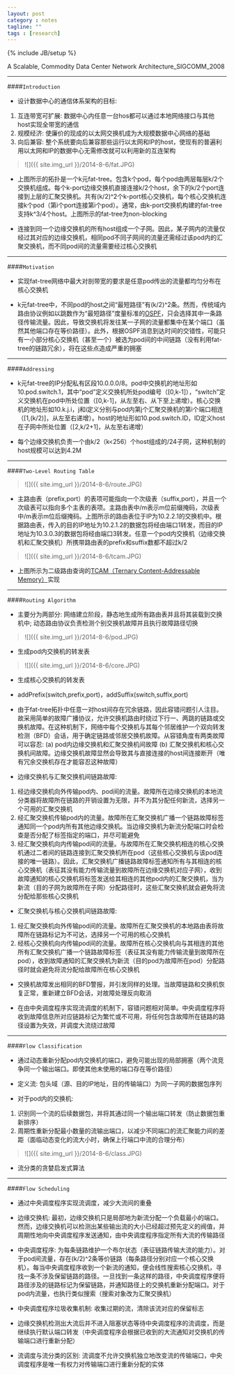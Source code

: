 ```yaml
---
layout: post
category : notes
tagline: ""
tags : [research]
---
```

{% include JB/setup %}

A Scalable, Commodity Data Center Network Architecture_SIGCOMM_2008

*****

####`Introduction`

* 设计数据中心的通信体系架构的目标: 

1. 互连带宽可扩展: 数据中心内任意一台hos都可以通过本地网络接口与其他host实现全带宽的通信
2. 规模经济: 使廉价的现成的以太网交换机成为大规模数据中心网络的基础
3. 向后兼容: 整个系统要向后兼容那些运行以太网和IP的host，使现有的普遍利用以太网和IP的数据中心无需修改就可以利用新的互连架构

>
>![]({{ site.img_url }}/2014-8-6/fat.JPG)
>

* 上图所示的拓扑是一个k元fat-tree。包含k个pod，每个pod由两层每层k/2个交换机组成。每个k-port边缘交换机直接连接k/2个host，余下的k/2个port连接到上层的汇聚交换机。共有(k/2)^2个k-port核心交换机，每个核心交换机连接k个pod（第i个port连接第i个pod）。通常，由k-port交换机构建的fat-tree支持k^3/4个host。上图所示的fat-tree为non-blocking

* 连接到同一个边缘交换机的所有host组成一个子网。因此，某子网内的流量仅经过其对应的边缘交换机，相同pod不同子网间的流量还需经过该pod内的汇聚交换机，而不同pod间的流量需要经过核心交换机

*****

####`Motivation`

* 实现fat-tree网络中最大对剖带宽的要求是任意pod传出的流量都均匀分布在核心交换机

* k元fat-tree中，不同pod的host之间“最短路径”有(k/2)^2条。然而，传统域内路由协议例如以跳数作为“最短路径”度量标准的[OSPF][1]，只会选择其中一条路径传输流量。因此，导致交换机将发往某一子网的流量都集中在某个端口（虽然其他端口存在等价路径）。此外，根据OSPF消息到达时间的交错性，可能只有一小部分核心交换机（甚至一个）被选为pod间的中间链路（没有利用fat-tree的链路冗余），将在这些点造成严重的拥塞

*****

####`Addressing`

* k元fat-tree的IP分配私有区段10.0.0.0/8。pod中交换机的地址形如10.pod.switch.1，其中“pod”定义交换机所处pod编号（[0,k-1]），“switch”定义交换机在pod中所处位置（[0,k-1]，从左至右、从下至上递增）。核心交换机的地址形如10.k.j.i，j和i定义分别与pod内第j个汇聚交换机的第i个端口相连（[1,(k/2)]，从左至右递增）。host的地址形如10.pod.switch.ID，ID定义host在子网中所处位置（[2,k/2+1]，从左至右递增）

* 每个边缘交换机负责一个由k/2（k<256）个host组成的/24子网，这种机制的host规模可以达到4.2M

*****

####`Two-Level Routing Table`

>
>![]({{ site.img_url }}/2014-8-6/route.JPG)
>

* 主路由表（prefix,port）的表项可能指向一个次级表（suffix,port），并且一个次级表可以指向多个主表的表项。主路由表中/m表示m位前缀掩码，次级表中/m表示m位后缀掩码。上图所示的路由表位于IP为10.2.2.1的交换机中。根据路由表，传入的目的IP地址为10.2.1.2的数据包将经由端口1转发，而目的IP地址为10.3.0.3的数据包将经由端口3转发。任意一个pod内交换机（边缘交换机和汇聚交换机）所携带路由表的prefix和suffix数都不超过k/2

>
>![]({{ site.img_url }}/2014-8-6/tcam.JPG)
>

* 上图所示为二级路由查询的[TCAM（Ternary Content-Addressable Memory）][2]实现

*****

####`Routing Algorithm`

* 主要分为两部分: 网络建立阶段，静态地生成所有路由表并且将其装载到交换机中; 动态路由协议负责检测个别交换机故障并且执行故障路径切换

>
>![]({{ site.img_url }}/2014-8-6/pod.JPG)
>

* 生成pod内交换机的转发表

>
>![]({{ site.img_url }}/2014-8-6/core.JPG)
>

* 生成核心交换机的转发表

* addPrefix(switch,prefix,port)，addSuffix(switch,suffix,port)

* 由于fat-tree拓扑中任意一对host间存在冗余链路，因此容错问题引人注目。故采用简单的故障广播协议，允许交换机路由时绕过下行一、两跳的链路或交换机故障。在这种机制下，网络中每个交换机与其每个邻居维护一个双向转发检测（BFD）会话，用于确定链路或邻居交换机故障。从容错角度有两类故障可以容忍: (a) pod内边缘交换机和汇聚交换机间故障 (b) 汇聚交换机和核心交换机间故障。边缘交换机故障显然会导致其与直接连接的host间连接断开（唯有冗余交换机存在才能容忍这种故障）

* 边缘交换机与汇聚交换机间链路故障: 

1. 经边缘交换机向外传输pod内、pod间的流量。故障所在边缘交换机的本地流分类器将故障所在链路的开销设置为无限，并不为其分配任何新流，选择另一个可用的汇聚交换机
2. 经汇聚交换机传输pod内的流量。故障所在汇聚交换机广播一个链路故障标签通知同一个pod内所有其他边缘交换机。当边缘交换机为新流分配端口时会检查是否分配了标签指定的端口，并尽可能避免
3. 经汇聚交换机向内传输pod间的流量。与故障所在汇聚交换机相连的核心交换机通过二者间的链路连接到汇聚交换机所在pod（这些核心交换机与该pod连接的唯一链路）。因此，汇聚交换机广播链路故障标签通知所有与其相连的核心交换机（表征其没有能力传输流量到故障所在边缘交换机对应子网），收到故障通知的核心交换机将标签发送给其相连的其他pod内的汇聚交换机，当为新流（目的子网为故障所在子网）分配路径时，这些汇聚交换机就会避免将流分配给那些核心交换机

* 汇聚交换机与核心交换机间链路故障: 

1. 经汇聚交换机向外传输pod间的流量。故障所在汇聚交换机的本地路由表将故障所在链路标记为不可达，选择另一个可用的核心交换机
2. 经核心交换机向内传输pod间的流量。故障所在核心交换机向与其相连的其他所有汇聚交换机广播一个链路故障标签（表征其没有能力传输流量到故障所在pod），收到故障通知的汇聚交换机为新流（目的pod为故障所在pod）分配路径时就会避免将流分配给故障所在核心交换机

* 交换机故障发出相同的BFD警报，并引发同样的处理。当故障链路和交换机恢复正常，重新建立BFD会话，对故障处理反向取消

* 在由中央调度程序实现流调度的机制下，容错问题相对简单。中央调度程序将收到故障信息所对应链路标记为繁忙或不可用，将任何包含故障所在链路的路径设置为失效，并调度大流绕过故障

*****

####`Flow Classification`

* 通过动态重新分配pod内交换机的端口，避免可能出现的局部拥塞（两个流竞争同一个输出端口。即使其他未使用的端口存在等价路径）

* 定义流: 包头域（源、目的IP地址，目的传输端口）为同一子网的数据包序列

* 对于pod内的交换机: 

1. 识别同一个流的后续数据包，并将其通过同一个输出端口转发（防止数据包重新排序）
2. 周期性重新分配最小数量的流输出端口，以减少不同端口的流汇聚能力间的差距（面临动态变化的流大小时，确保上行端口中流的合理分布）

>
>![]({{ site.img_url }}/2014-8-6/class.JPG)
>

* 流分类的贪婪启发式算法

*****

####`Flow Scheduling`

* 通过中央调度程序实现流调度，减少大流间的重叠

* 边缘交换机: 最初，边缘交换机只是局部地为新流分配一个负载最小的端口。然而，边缘交换机可以检测出某些输出流的大小已经超过预先定义的阀值，并周期性地向中央调度程序发送通知，由中央调度程序指定所有大流的传输路径

* 中央调度程序: 为每条链路维护一个布尔状态（表征链路传输大流的能力）。对于pod间流量，存在(k/2)^2条等价链路（每条路径分别对应一个核心交换机）。每当中央调度程序收到一个新流的通知，便会线性搜索核心交换机，寻找一条不涉及保留链路的路径。一旦找到一条这样的路径，中央调度程序便将路径涉及的链路标记为保留链路，并通知路径上的交换机重新分配端口。对于pod内流量，也执行类似搜索（搜索对象改为汇聚交换机）

* 中央调度程序垃圾收集机制: 收集过期的流，清除该流对应的保留标志

* 边缘交换机检测出大流后并不进入阻塞状态等待中央调度程序的流调度，而是继续执行默认端口转发（中央调度程序会根据已收到的大流通知对交换机的传输端口进行重新分配）

* 流调度与流分类的区别: 流调度不允许交换机独立地改变流的传输端口，中央调度程序是唯一有权力对传输端口进行重新分配的实体




[1]: http://en.wikipedia.org/wiki/OSPF    "OSPF"
[2]: http://en.wikipedia.org/wiki/Content-addressable_memory#Ternary_CAMs    "TCAM"